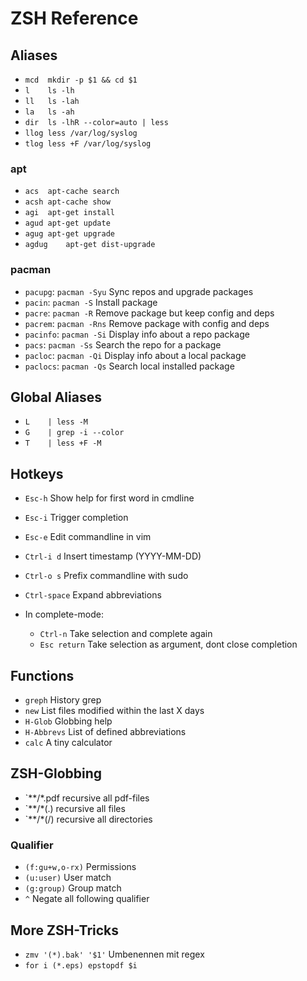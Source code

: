 # ZSH Reference

## Aliases
* `mcd	mkdir -p $1 && cd $1`
* `l	ls -lh`
* `ll	ls -lah`
* `la	ls -ah`
* `dir	ls -lhR --color=auto | less`
* `llog	less /var/log/syslog`
* `tlog	less +F /var/log/syslog`

### apt
* `acs	apt-cache search`
* `acsh	apt-cache show`
* `agi	apt-get install`
* `agud	apt-get update`
* `agug	apt-get upgrade`
* `agdug	apt-get dist-upgrade`

### pacman
* `pacupg`: `pacman -Syu` Sync repos and upgrade packages
* `pacin`: `pacman -S` Install package
* `pacre`: `pacman -R` Remove package but keep config and deps
* `pacrem`: `pacman -Rns` Remove package with config and deps
* `pacinfo`: `pacman -Si` Display info about a repo package
* `pacs`: `pacman -Ss` Search the repo for a package
* `pacloc`: `pacman -Qi` Display info about a local package
* `paclocs`: `pacman -Qs` Search local installed package


## Global Aliases
* `L	| less -M`
* `G	| grep -i --color`
* `T	| less +F -M`


## Hotkeys
* `Esc-h`		Show help for first word in cmdline
* `Esc-i`		Trigger completion
* `Esc-e`		Edit commandline in vim
* `Ctrl-i d`	Insert timestamp (YYYY-MM-DD)
* `Ctrl-o s`	Prefix commandline with sudo
* `Ctrl-space`  Expand abbreviations
* In complete-mode:

  * `Ctrl-n`	Take selection and complete again
  * `Esc return`  Take selection as argument, dont close completion


## Functions
* `greph`		History grep
* `new`		List files modified within the last X days
* `H-Glob`	Globbing help
* `H-Abbrevs`	List of defined abbreviations
* `calc`		A tiny calculator


## ZSH-Globbing
* `**/*.pdf	recursive all pdf-files
* `**/*(.)	recursive all files
* `**/*(/)	recursive all directories

### Qualifier
* `(f:gu+w,o-rx)`	Permissions
* `(u:user)`		User match
* `(g:group)`		Group match
* `^`		Negate all following qualifier 


## More ZSH-Tricks
* `zmv '(*).bak' '$1'`	Umbenennen mit regex
* `for i (*.eps) epstopdf $i`

